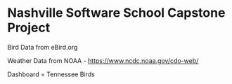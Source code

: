 # Nashville Software School Capstone Project

Bird Data from eBird.org

Weather Data from NOAA - https://www.ncdc.noaa.gov/cdo-web/

Dashboard = Tennessee Birds